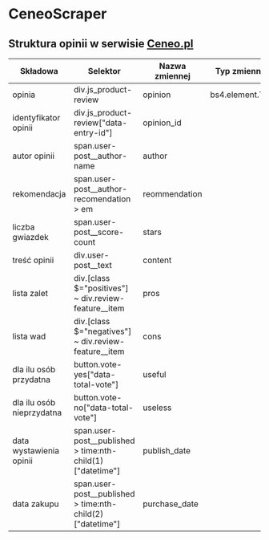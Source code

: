 # CeneoScraper

## Struktura opinii w serwisie [Ceneo.pl](https://www.ceneo.pl/) 
|Składowa|Selektor|Nazwa zmiennej|Typ zmiennej|
|--------|--------|--------------|------------|
|opinia|div.js_product-review|opinion|bs4.element.Tag|
|identyfikator opinii|div.js_product-review\["data-entry-id"\]|opinion_id||
|autor opinii|span.user-post__author-name|author||
|rekomendacja|span.user-post__author-recomendation > em|reommendation||
|liczba gwiazdek|span.user-post__score-count|stars||
|treść opinii|div.user-post__text|content||
|lista zalet|div.[class $="positives"] ~ div.review-feature__item|pros||
|lista wad|div.[class $="negatives"] ~ div.review-feature__item|cons||
|dla ilu osób przydatna|button.vote-yes["data-total-vote"]|useful||
|dla ilu osób nieprzydatna|button.vote-no["data-total-vote"]|useless|
|data wystawienia opinii|span.user-post__published > time:nth-child(1)["datetime"]|publish_date||
|data zakupu|span.user-post__published > time:nth-child(2)["datetime"]|purchase_date||